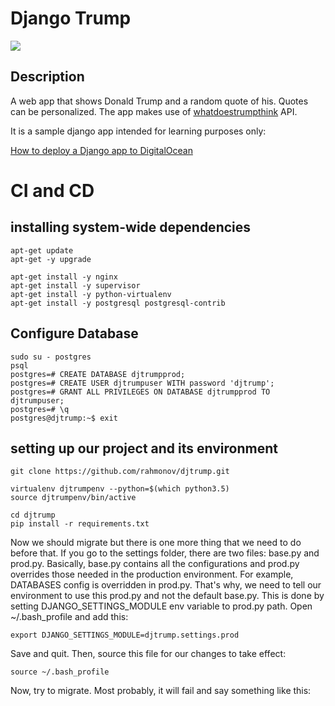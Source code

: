 # Django Trump
<img src="djtrump/static/djtrump/app.png">

## Description
A web app that shows Donald Trump and a random quote of his. Quotes can be personalized. The app makes use of [whatdoestrumpthink](https://whatdoestrumpthink.com/) API.

It is a sample django app intended for learning purposes only:

[How to deploy a Django app to DigitalOcean](http://rahmonov.me/posts/deploy-a-django-app-to-digitalocean/)

# CI and CD
## installing system-wide dependencies
``` 
apt-get update
apt-get -y upgrade

apt-get install -y nginx
apt-get install -y supervisor
apt-get install -y python-virtualenv
apt-get install -y postgresql postgresql-contrib
```

## Configure Database
```
sudo su - postgres
psql
postgres=# CREATE DATABASE djtrumpprod;
postgres=# CREATE USER djtrumpuser WITH password 'djtrump';
postgres=# GRANT ALL PRIVILEGES ON DATABASE djtrumpprod TO djtrumpuser;
postgres=# \q
postgres@djtrump:~$ exit
```

## setting up our project and its environment
```
git clone https://github.com/rahmonov/djtrump.git

virtualenv djtrumpenv --python=$(which python3.5)
source djtrumpenv/bin/active

cd djtrump
pip install -r requirements.txt
```
Now we should migrate but there is one more thing that we need to do before that. If you go to the settings folder, there are two files: base.py and prod.py. Basically, base.py contains all the configurations and prod.py overrides those needed in the production environment. For example, DATABASES config is overridden in prod.py. That's why, we need to tell our environment to use this prod.py and not the default base.py. This is done by setting DJANGO_SETTINGS_MODULE env variable to prod.py path. Open ~/.bash_profile and add this:

```
export DJANGO_SETTINGS_MODULE=djtrump.settings.prod
```
Save and quit. Then, source this file for our changes to take effect:
```
source ~/.bash_profile
```
Now, try to migrate. Most probably, it will fail and say something like this:
